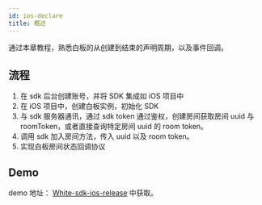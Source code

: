 ```yaml
---
id: ios-declare
title: 概述
---
```


通过本章教程，熟悉白板的从创建到结束的声明周期，以及事件回调。

## 流程

1. 在 sdk 后台创建账号，并将 SDK 集成如 iOS 项目中
1. 在 iOS 项目中，创建白板实例，初始化 SDK
1. 与 sdk 服务器通讯，通过 sdk token 通过鉴权，创建房间获取房间 uuid 与 roomToken，或者直接查询特定房间 uuid 的 room token。
1. 调用 sdk 加入房间方法，传入 uuid 以及 room token。
1. 实现白板房间状态回调协议

## Demo

demo 地址： [White-sdk-ios-release](https://github.com/duty-os/white-sdk-ios-release) 中获取。